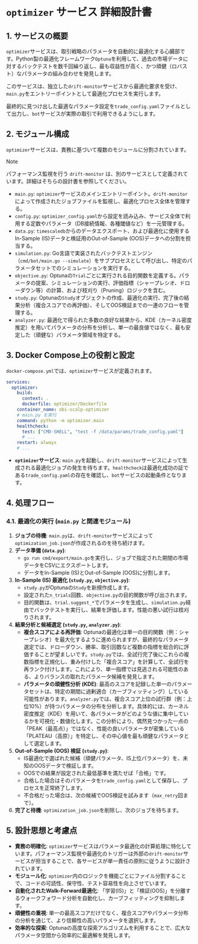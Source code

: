 # `optimizer` サービス 詳細設計書

## 1. サービスの概要

`optimizer`サービスは、取引戦略のパラメータを自動的に最適化する心臓部です。Python製の最適化フレームワーク`Optuna`を利用して、過去の市場データに対するバックテストを数千回繰り返し、最も収益性が高く、かつ頑健（ロバスト）なパラメータの組み合わせを発見します。

このサービスは、独立した`drift-monitor`サービスから最適化要求を受け、`main.py`をエントリーポイントとして最適化プロセスを実行します。

最終的に見つけ出した最適なパラメータ設定を`trade_config.yaml`ファイルとして出力し、`bot`サービスが実際の取引で利用できるようにします。

## 2. モジュール構成

`optimizer`サービスは、責務に基づいて複数のモジュールに分割されています。

> [!NOTE]
> パフォーマンス監視を行う `drift-monitor` は、別のサービスとして定義されています。詳細はそちらの設計書を参照してください。

- `main.py`: `optimizer`サービスのメインエントリーポイント。`drift-monitor`によって作成されたジョブファイルを監視し、最適化プロセス全体を管理する。
- `config.py`: `optimizer_config.yaml`から設定を読み込み、サービス全体で利用する定数やパラメータ（DB接続情報、各種閾値など）を一元管理する。
- `data.py`: `timescaledb`からのデータエクスポート、および最適化に使用するIn-Sample (IS)データと検証用のOut-of-Sample (OOS)データへの分割を担当する。
- `simulation.py`: Go言語で実装されたバックテストエンジン（`cmd/bot/main.go --simulate`）をサブプロセスとして呼び出し、特定のパラメータセットでのシミュレーションを実行する。
- `objective.py`: Optunaの`Trial`ごとに実行される目的関数を定義する。パラメータの提案、シミュレーションの実行、評価指標（シャープレシオ、ドローダウン等）の計算、および枝刈り（Pruning）ロジックを含む。
- `study.py`: Optunaの`Study`オブジェクトの作成、最適化の実行、完了後の結果分析（複合スコアでの再評価）、そしてOOS検証までの一連のフローを管理する。
- `analyzer.py`: 最適化で得られた多数の良好な結果から、KDE（カーネル密度推定）を用いてパラメータの分布を分析し、単一の最良値ではなく、最も安定した（頑健な）パラメータ領域を特定する。

## 3. Docker Compose上の役割と設定

`docker-compose.yml`では、`optimizer`サービスが定義されます。

```yaml
services:
  optimizer:
    build:
      context: .
      dockerfile: optimizer/Dockerfile
    container_name: obi-scalp-optimizer
    # main.py を実行
    command: python -m optimizer.main
    healthcheck:
      test: ["CMD-SHELL", "test -f /data/params/trade_config.yaml"]
      # ...
    restart: always
    # ...
```

-   **`optimizer`サービス**: `main.py`を起動し、`drift-monitor`サービスによって生成される最適化ジョブの発生を待ちます。`healthcheck`は最適化成功の証である`trade_config.yaml`の存在を確認し、`bot`サービスの起動条件となります。

## 4. 処理フロー

### 4.1. 最適化の実行 (`main.py` と関連モジュール)

1.  **ジョブの待機**: `main.py`は、`drift-monitor`サービスによって`optimization_job.json`が作成されるのを待ち続けます。
2.  **データ準備 (`data.py`)**:
    -   `go run cmd/export/main.go`を実行し、ジョブで指定された期間の市場データをCSVにエクスポートします。
    -   データをIn-Sample (IS)とOut-of-Sample (OOS)に分割します。
3.  **In-Sample (IS) 最適化 (`study.py`, `objective.py`)**:
    -   `study.py`がOptunaの`Study`を新規作成します。
    -   設定された`n_trials`回数、`objective.py`の目的関数が呼び出されます。
    -   目的関数は、`trial.suggest_*`でパラメータを生成し、`simulation.py`経由でバックテストを実行し、結果を評価します。性能の悪い試行は枝刈りされます。
4.  **結果分析と候補選定 (`study.py`, `analyzer.py`)**:
    -   **複合スコアによる再評価**: Optunaの最適化は単一の目的関数（例：シャープレシオ）を最大化するように進められますが、最終的なパラメータ選定では、ドローダウン、勝率、取引回数など複数の指標を総合的に評価することが望ましいです。`study.py`では、全試行完了後にこれらの複数指標を正規化し、重み付けした「複合スコア」を計算して、全試行を再ランク付けします。これにより、単一指標では見逃される可能性のある、よりバランスの取れたパラメータ候補を発見します。
    -   **パラメータの頑健性分析 (KDE)**: 最高のスコアを記録した単一のパラメータセットは、特定の期間に過剰適合（カーブフィッティング）している可能性があります。`analyzer.py`では、複合スコア上位の試行群（例：上位10%）が持つパラメータの分布を分析します。具体的には、カーネル密度推定（KDE）を用いて、各パラメータがどのような値に集中しているかを可視化・数値化します。この分析により、偶然見つかった一点の「PEAK（最高点）」ではなく、性能の良いパラメータが密集している「PLATEAU（高原）」を特定し、その中心値を最も頑健なパラメータとして選定します。
5.  **Out-of-Sample (OOS) 検証 (`study.py`)**:
    -   IS最適化で選ばれた候補（頑健パラメータ、IS上位パラメータ）を、未知のOOSデータで検証します。
    -   OOSでの結果が設定された最低基準を満たせば「合格」です。
    -   合格した場合はそのパラメータを`trade_config.yaml`として保存し、プロセスを正常終了します。
    -   不合格だった場合は、次の候補でOOS検証を試みます（`max_retry`回まで）。
6.  **完了と待機**: `optimization_job.json`を削除し、次のジョブを待ちます。

## 5. 設計思想と考慮点

-   **責務の明確化**: `optimizer`サービスはパラメータ最適化の計算処理に特化しています。パフォーマンス監視や最適化のトリガーは外部の`drift-monitor`サービスが担当することで、各サービスが単一責任の原則に従うように設計されています。
-   **モジュール化**: `optimizer`内のロジックを機能ごとにファイル分割することで、コードの可読性、保守性、テスト容易性を向上させています。
-   **自動化されたWalk-Forward最適化**: 「学習(IS)」と「検証(OOS)」を分離するウォークフォワード分析を自動化し、カーブフィッティングを抑制します。
-   **頑健性の重視**: 単一の最高スコアだけでなく、複合スコアやパラメータ分布の分析を通じて、より信頼性の高いパラメータを選択します。
-   **効率的な探索**: Optunaの高度な探索アルゴリズムを利用することで、広大なパラメータ空間から効率的に最適解を発見します。
